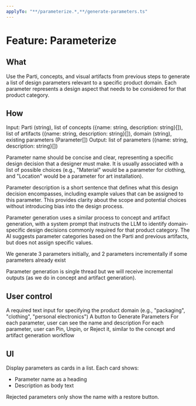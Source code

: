 ```yaml
---
applyTo: "**/parameterize.*,**/generate-parameters.ts"
---
```


# Feature: Parameterize

## What

Use the Parti, concepts, and visual artifacts from previous steps to generate a list of design parameters relevant to a specific product domain. Each parameter represents a design aspect that needs to be considered for that product category.

## How

Input: Parti (string), list of concepts ({name: string, description: string}[]), list of artifacts ({name: string, description: string}[]), domain (string), existing parameters (Parameter[])
Output: list of parameters ({name: string, description: string}[])

Parameter name should be concise and clear, representing a specific design decision that a designer must make. It is usually associated with a list of possible choices (e.g., "Material" would be a parameter for clothing, and "Location" would be a parameter for art installation).

Parameter description is a short sentence that defines what this design decision encompasses, including example values that can be assigned to this parameter. This provides clarity about the scope and potential choices without introducing bias into the design process.

Parameter generation uses a similar process to concept and artifact generation, with a system prompt that instructs the LLM to identify domain-specific design decisions commonly required for that product category. The AI suggests parameter categories based on the Parti and previous artifacts, but does not assign specific values.

We generate 3 parameters initially, and 2 parameters incrementally if some parameters already exist

Parameter generation is single thread but we will receive incremental outputs (as we do in concept and artifact generation).

## User control

A required text input for specifying the product domain (e.g., "packaging", "clothing", "personal electronics")
A button to Generate Parameters
For each parameter, user can see the name and description
For each parameter, user can Pin, Unpin, or Reject it, similar to the concept and artifact generation workflow

## UI

Display parameters as cards in a list. Each card shows:

- Parameter name as a heading
- Description as body text

Rejected parameters only show the name with a restore button.
